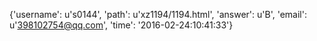 {'username': u's0144', 'path': u'xz1194/1194.html', 'answer': u'B', 'email': u'398102754@qq.com', 'time': '2016-02-24:10:41:33'}